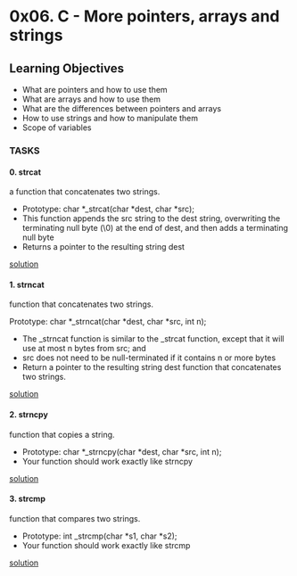 # 0x06. C - More pointers, arrays and strings

## Learning Objectives
- What are pointers and how to use them
- What are arrays and how to use them
- What are the differences between pointers and arrays
- How to use strings and how to manipulate them
- Scope of variables 

### TASKS

#### 0. strcat
 a function that concatenates two strings.

- Prototype: char *_strcat(char *dest, char *src);
- This function appends the src string to the dest string, overwriting the terminating null byte (\0) at the end of dest, and then adds a terminating null byte
- Returns a pointer to the resulting string dest
 
[solution](/0x06-pointers_arrays_strings/0-strcat.c)

#### 1. strncat

function that concatenates two strings.

Prototype: char *_strncat(char *dest, char *src, int n);
- The _strncat function is similar to the _strcat function, except that
it will use at most n bytes from src; and
- src does not need to be null-terminated if it contains n or more bytes
- Return a pointer to the resulting string dest
function that concatenates two strings.

[solution](/0x06-pointers_arrays_strings/1-strncat.c)

#### 2. strncpy

function that copies a string.

- Prototype: char *_strncpy(char *dest, char *src, int n);
- Your function should work exactly like strncpy

[solution](/0x06-pointers_arrays_strings/2-strncpy.c)

#### 3. strcmp
 function that compares two strings.

- Prototype: int _strcmp(char *s1, char *s2);
- Your function should work exactly like strcmp

[solution](/0x06-pointers_arrays_strings/3-strcmp.c)


